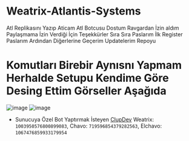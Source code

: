 # Weatrix-Atlantis-Systems

Atl Replikasını Yazıp Aticam Atl Botcusu Dostum Ravgardan İzin aldım Paylaşmama İzin Verdiği İçin Teşekkürler
Sıra Sıra Paslarım İlk Register Paslarım Ardından Diğerlerine Geçerim Updatelerim Repoyu



# Komutları Birebir Aynısnı Yapmam Herhalde Setupu Kendime Göre Desing Ettim Görseller Aşağıda

![image](https://github.com/Weatrixcik/Weatrix-Atlantis-Systems/assets/121248383/cc639f93-176d-4d5e-9539-59954ce9ec3e)
![image](https://github.com/Weatrixcik/Weatrix-Atlantis-Systems/assets/121248383/c373bcc2-85c4-480e-80c6-df45129b37cc)

* Sunucuya Özel Bot Yaptırmak İsteyen [ClupDev](https://discord.gg/M4eUed6tF2) Weatrix: `1003950576800899083`, Chavo: ``719596854379282563``, Elchavo: `1067476859933179954`
